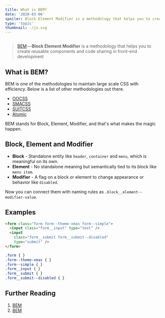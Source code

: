 ```yaml
---
title: What is BEM?
date: '2020-03-06'
spoiler: Block Element Modifier is a methodology that helps you to create reusable components and code sharing in front-end development.
type: 'topic'
thumbnail: ./js.svg
---
```

```toc
```

> [BEM](http://getbem.com/) — **Block Element Modifier** is a methodology that helps you to create reusable components and code sharing in front-end development

## What is BEM?

BEM is one of the methodologies to maintain large scale CSS with efficiency. Below is a list of other methodologies out there.

+ [OOCSS](http://oocss.org/)
+ [SMACSS](http://smacss.com/)
+ [SUITCSS](http://suitcss.github.io/)
+ [Atomic](http://github.com/nemophrost/atomic-css)

BEM stands for <span class="hl-1">Block</span>, <span class="hl-2">Element</span>, <span class="hl-3">Modifier</span>, and that's what makes the magic happen.

## Block, Element and Modifier

+ **Block** - Standalone entity like `header`, `container` and `menu`, which is meaningful on its own.
+ **Element** - No standalone meaning but semantically tied to its block like `menu item`.
+ **Modifier** - A flag on a block or element to change appearance or behavior like `disabled`.

Now you can connect them with naming rules as `.block__element--modifier-value`.

## Examples

```html
<form class="form form--theme-xmas form--simple">
  <input class="form__input" type="text" />
  <input
    class="form__submit form__submit--disabled"
    type="submit" />
</form>
```

```css
.form { }
.form--theme-xmas { }
.form--simple { }
.form__input { }
.form__submit { }
.form__submit--disabled { }
```


## Further Reading

1. [BEM](http://getbem.com/)
2. [BEM](https://en.bem.info/)